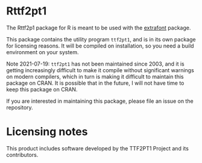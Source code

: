# Rttf2pt1

The Rttf2p1 package for R is meant to be used with the [extrafont](https://github.com/wch/extrafont) package.

This package contains the utility program `ttf2pt1`, and is in its own package for licensing reasons.
It will be compiled on installation, so you need a build environment on your system.

Note 2021-07-19: `ttf2pt1` has not been maintained since 2003, and it is getting increasingly difficult to make it compile without significant warnings on modern compilers, which in turn is making it difficult to maintain this package on CRAN. It is possible that in the future, I will not have time to keep this package on CRAN.

If you are interested in maintaining this package, please file an issue on the repository.

# Licensing notes

This product includes software developed by the TTF2PT1 Project and its contributors.
